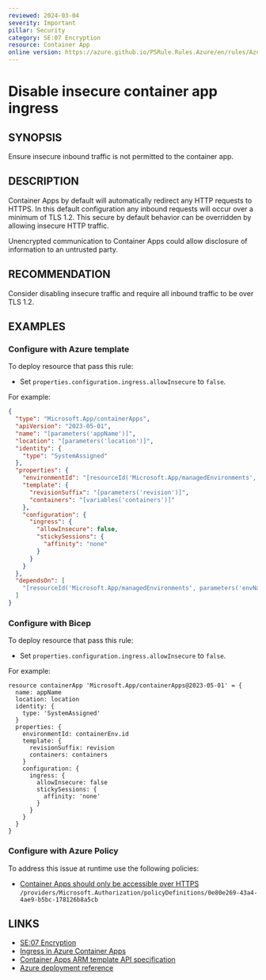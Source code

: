 ```yaml
---
reviewed: 2024-03-04
severity: Important
pillar: Security
category: SE:07 Encryption
resource: Container App
online version: https://azure.github.io/PSRule.Rules.Azure/en/rules/Azure.ContainerApp.Insecure/
---
```


# Disable insecure container app ingress

## SYNOPSIS

Ensure insecure inbound traffic is not permitted to the container app.

## DESCRIPTION

Container Apps by default will automatically redirect any HTTP requests to HTTPS.
In this default configuration any inbound requests will occur over a minimum of TLS 1.2.
This secure by default behavior can be overridden by allowing insecure HTTP traffic.

Unencrypted communication to Container Apps could allow disclosure of information to an untrusted party.

## RECOMMENDATION

Consider disabling insecure traffic and require all inbound traffic to be over TLS 1.2.

## EXAMPLES

### Configure with Azure template

To deploy resource that pass this rule:

- Set `properties.configuration.ingress.allowInsecure` to `false`.

For example:

```json
{
  "type": "Microsoft.App/containerApps",
  "apiVersion": "2023-05-01",
  "name": "[parameters('appName')]",
  "location": "[parameters('location')]",
  "identity": {
    "type": "SystemAssigned"
  },
  "properties": {
    "environmentId": "[resourceId('Microsoft.App/managedEnvironments', parameters('envName'))]",
    "template": {
      "revisionSuffix": "[parameters('revision')]",
      "containers": "[variables('containers')]"
    },
    "configuration": {
      "ingress": {
        "allowInsecure": false,
        "stickySessions": {
          "affinity": "none"
        }
      }
    }
  },
  "dependsOn": [
    "[resourceId('Microsoft.App/managedEnvironments', parameters('envName'))]"
  ]
}
```

### Configure with Bicep

To deploy resource that pass this rule:

- Set `properties.configuration.ingress.allowInsecure` to `false`.

For example:

```bicep
resource containerApp 'Microsoft.App/containerApps@2023-05-01' = {
  name: appName
  location: location
  identity: {
    type: 'SystemAssigned'
  }
  properties: {
    environmentId: containerEnv.id
    template: {
      revisionSuffix: revision
      containers: containers
    }
    configuration: {
      ingress: {
        allowInsecure: false
        stickySessions: {
          affinity: 'none'
        }
      }
    }
  }
}
```

### Configure with Azure Policy

To address this issue at runtime use the following policies:

- [Container Apps should only be accessible over HTTPS](https://github.com/Azure/azure-policy/blob/master/built-in-policies/policyDefinitions/Container%20Apps/ContainerApps_EnableHTTPS_Audit.json)
  `/providers/Microsoft.Authorization/policyDefinitions/0e80e269-43a4-4ae9-b5bc-178126b8a5cb`

## LINKS

- [SE:07 Encryption](https://learn.microsoft.com/azure/well-architected/security/encryption#data-in-transit)
- [Ingress in Azure Container Apps](https://learn.microsoft.com/azure/container-apps/ingress-overview)
- [Container Apps ARM template API specification](https://learn.microsoft.com/azure/container-apps/azure-resource-manager-api-spec?tabs=arm-template)
- [Azure deployment reference](https://learn.microsoft.com/azure/templates/microsoft.app/containerapps)
